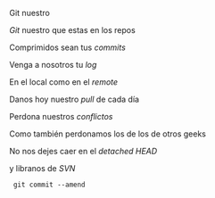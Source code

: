 Git nuestro

*Git* nuestro que estas en los repos

Comprimidos sean tus *commits*

Venga a nosotros tu *log*

En el local como en el *remote*

Danos hoy nuestro *pull* de cada día

Perdona nuestros *conflictos*

Como también perdonamos los de los de otros geeks<br/>

No nos dejes caer en el *detached HEAD*

y libranos de *SVN*

<code> git commit --amend</code></p>
